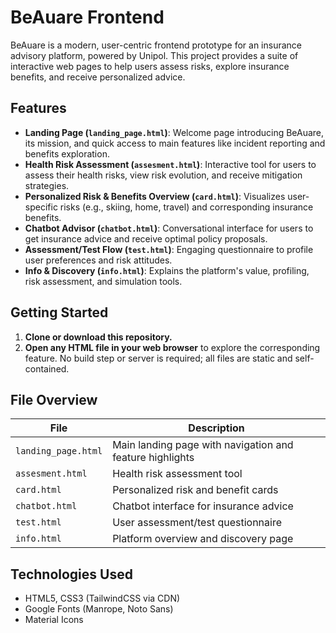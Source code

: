 # BeAuare Frontend

BeAuare is a modern, user-centric frontend prototype for an insurance advisory platform, powered by Unipol. This project provides a suite of interactive web pages to help users assess risks, explore insurance benefits, and receive personalized advice.

## Features

- **Landing Page (`landing_page.html`)**: Welcome page introducing BeAuare, its mission, and quick access to main features like incident reporting and benefits exploration.
- **Health Risk Assessment (`assesment.html`)**: Interactive tool for users to assess their health risks, view risk evolution, and receive mitigation strategies.
- **Personalized Risk & Benefits Overview (`card.html`)**: Visualizes user-specific risks (e.g., skiing, home, travel) and corresponding insurance benefits.
- **Chatbot Advisor (`chatbot.html`)**: Conversational interface for users to get insurance advice and receive optimal policy proposals.
- **Assessment/Test Flow (`test.html`)**: Engaging questionnaire to profile user preferences and risk attitudes.
- **Info & Discovery (`info.html`)**: Explains the platform's value, profiling, risk assessment, and simulation tools.

## Getting Started

1. **Clone or download this repository.**
2. **Open any HTML file in your web browser** to explore the corresponding feature. No build step or server is required; all files are static and self-contained.

## File Overview

| File                | Description                                                      |
|---------------------|------------------------------------------------------------------|
| `landing_page.html` | Main landing page with navigation and feature highlights          |
| `assesment.html`    | Health risk assessment tool                                      |
| `card.html`         | Personalized risk and benefit cards                              |
| `chatbot.html`      | Chatbot interface for insurance advice                           |
| `test.html`         | User assessment/test questionnaire                               |
| `info.html`         | Platform overview and discovery page                             |

## Technologies Used
- HTML5, CSS3 (TailwindCSS via CDN)
- Google Fonts (Manrope, Noto Sans)
- Material Icons